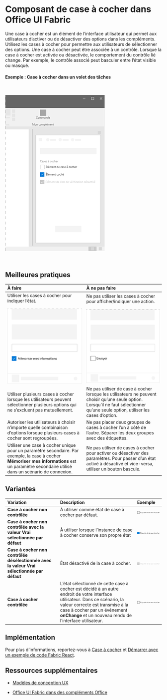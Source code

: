 # <a name="checkbox-component-in-office-ui-fabric"></a>Composant de case à cocher dans Office UI Fabric

Une case à cocher est un élément de l’interface utilisateur qui permet aux utilisateurs d’activer ou de désactiver des options dans les compléments. Utilisez les cases à cocher pour permettre aux utilisateurs de sélectionner des options. Une case à cocher peut être associée à un contrôle. Lorsque la case à cocher est activée ou désactivée, le comportement du contrôle lié change. Par exemple, le contrôle associé peut basculer entre l’état visible ou masqué.
  
#### <a name="example-check-box-in-a-task-pane"></a>Exemple : Case à cocher dans un volet des tâches

<br/>

![Image illustrant une case à cocher](../images/overview_withApp_checkbox.png)

<br/>

## <a name="best-practices"></a>Meilleures pratiques

|**À faire**|**À ne pas faire**|
|:------------|:--------------|
|Utiliser les cases à cocher pour indiquer l’état.<br/><br/>![À faire : exemple de case à cocher](../images/checkboxDo.png)<br/>|Ne pas utiliser les cases à cocher pour afficher/indiquer une action.<br/><br/>![À ne pas faire : exemple de case à cocher](../images/checkboxDont.png)<br/>|
|Utiliser plusieurs cases à cocher lorsque les utilisateurs peuvent sélectionner plusieurs options qui ne s’excluent pas mutuellement.|Ne pas utiliser de case à cocher lorsque les utilisateurs ne peuvent choisir qu’une seule option. Lorsqu’il ne faut sélectionner qu’une seule option, utiliser les cases d’option.|
|Autoriser les utilisateurs à choisir n’importe quelle combinaison d’options lorsque plusieurs cases à cocher sont regroupées.|Ne pas placer deux groupes de cases à cocher l’un à côté de l’autre. Séparer les deux groupes avec des étiquettes.|
|Utiliser une case à cocher unique pour un paramètre secondaire. Par exemple, la case à cocher **Mémoriser mes informations** est un paramètre secondaire utilisé dans un scénario de connexion.|Ne pas utiliser de cases à cocher pour activer ou désactiver des paramètres. Pour passer d’un état activé à désactivé et vice-versa, utiliser un bouton bascule.|

## <a name="variants"></a>Variantes

|**Variation**|**Description**|**Exemple**|
|:------------|:--------------|:----------|
|**Case à cocher non contrôlée**|À utiliser comme état de case à cocher par défaut. |![Image Case à cocher non contrôlée](../images/checkbox_unchecked.png)|
|**Case à cocher non contrôlée avec la valeur Vrai sélectionnée par défaut**|À utiliser lorsque l’instance de case à cocher conserve son propre état |![Image Case à cocher non contrôlée avec la valeur Vrai sélectionnée par défaut](../images/checkbox_checked.png)|
|**Case à cocher non contrôlée désélectionnée avec la valeur Vrai sélectionnée par défaut**|État désactivé de la case à cocher. |![Image Case à cocher non contrôlée désélectionnée avec la valeur Vrai sélectionnée par défaut](../images/checkbox_disabled.png)|
|**Case à cocher contrôlée**|L’état sélectionné de cette case à cocher est décidé à un autre endroit de votre interface utilisateur. Dans ce scénario, la valeur correcte est transmise à la case à cocher par un événement **onChange** et un nouveau rendu de l’interface utilisateur. |![Case à cocher contrôlée](../images/checkbox_unchecked.png)|

## <a name="implementation"></a>Implémentation

Pour plus d’informations, reportez-vous à [Case à cocher](https://dev.office.com/fabric#/components/checkbox) et [Démarrer avec un exemple de code Fabric React](https://github.com/OfficeDev/Word-Add-in-GettingStartedFabricReact).

## <a name="additional-resources"></a>Ressources supplémentaires

- [Modèles de conception UX](https://github.com/OfficeDev/Office-Add-in-UX-Design-Patterns-Code)

- [Office UI Fabric dans des compléments Office](office-ui-fabric.md)
